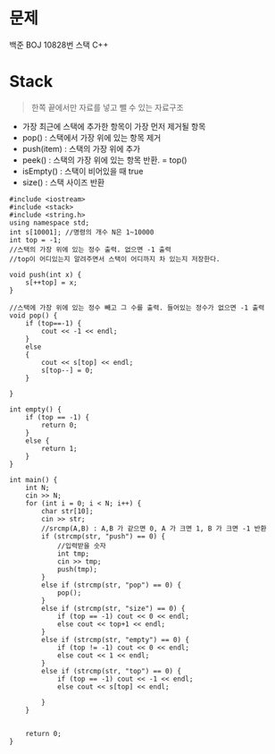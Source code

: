 # 문제
백준 BOJ 10828번 스택 C++ 

# Stack
> 한쪽 끝에서만 자료를 넣고 뺄 수 있는 자료구조

- 가장 최근에 스택에 추가한 항목이 가장 먼저 제거될 항목
- pop() : 스택에서 가장 위에 있는 항목 제거
- push(item) : 스택의 가장 위에 추가
- peek() : 스택의 가장 위에 있는 항목 반환. = top()
- isEmpty() : 스택이 비어있을   때 true
- size() : 스택 사이즈 반환

```
#include <iostream>
#include <stack>
#include <string.h>
using namespace std;
int s[10001]; //명령의 개수 N은 1~10000
int top = -1;
//스택의 가장 위에 있는 정수 출력. 없으면 -1 출력
//top이 어디있는지 알려주면서 스택이 어디까지 차 있는지 저장한다.

void push(int x) {
	s[++top] = x;
}

//스택에 가장 위에 있는 정수 빼고 그 수를 출력. 들어있는 정수가 없으면 -1 출력
void pop() {
	if (top==-1) {
		cout << -1 << endl;
	}
	else
	{
		cout << s[top] << endl;
		s[top--] = 0;
	}

}

int empty() {
	if (top == -1) {
		return 0;
	}
	else {
		return 1;
	}
}

int main() {
	int N;
	cin >> N;
	for (int i = 0; i < N; i++) {
		char str[10];
		cin >> str;
		//srcmp(A,B) : A,B 가 같으면 0, A 가 크면 1, B 가 크면 -1 반환
		if (strcmp(str, "push") == 0) {
			//입력받을 숫자
			int tmp;
			cin >> tmp;
			push(tmp);
		}
		else if (strcmp(str, "pop") == 0) {
			pop();
		}
		else if (strcmp(str, "size") == 0) {
			if (top == -1) cout << 0 << endl;
			else cout << top+1 << endl;
		}
		else if (strcmp(str, "empty") == 0) {
			if (top != -1) cout << 0 << endl;
			else cout << 1 << endl;
		}
		else if (strcmp(str, "top") == 0) {
			if (top == -1) cout << -1 << endl;
			else cout << s[top] << endl;

		}
	}


	return 0;
}
```

